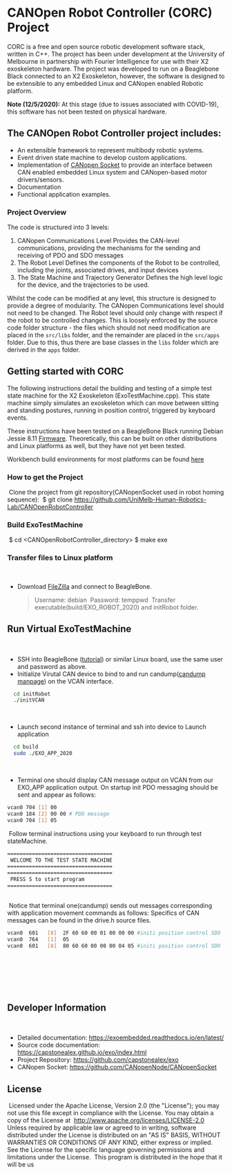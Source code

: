 # CANOpen Robot Controller (CORC) Project

CORC is a free and open source robotic development software stack, written in C++. The project has been under development at the University of Melbourne in partnership with Fourier Intelligence for use with their X2 exoskeleton hardware. The project was developed to run on a Beaglebone Black connected to an X2 Exoskeleton, however, the software is designed to be extensible to any embedded Linux and CANopen enabled Robotic platform.

**Note (12/5/2020):** At this stage (due to issues associated with COVID-19), this software has not been tested on physical hardware. 

## The CANOpen Robot Controller project includes:

- An extensible framework to represent multibody robotic systems.
- Event driven state machine to develop custom applications. 
- Implementation of [CANopen Socket](https://github.com/CANopenNode/CANopenSocket) to provide an interface between CAN enabled embedded Linux system and CANopen-based motor drivers/sensors.
- Documentation
- Functional application examples.

### Project Overview

The code is structured into 3 levels:

1. CANopen Communications Level
Provides the CAN-level communications, providing the mechanisms for the sending and receiving of PDO and SDO messages
2. The Robot Level
Defines the components of the Robot to be controlled, including the joints, associated drives, and input devices
3. The State Machine and Trajectory Generator
Defines the high level logic for the device, and the trajectories to be used. 

Whilst the code can be modified at any level, this structure is designed to provide a degree of modularity. The CANopen Communications level should not need to be changed. The Robot level should only change with respect if the robot to be controlled changes. This is loosely enforced by the source code folder structure - the files which should not need modification are placed in the `src/libs` folder, and the remainder are placed in the `src/apps` folder. Due to this, thus there are base classes in the `libs` folder which are derived in the `apps` folder. 

## Getting started with CORC

The following instructions detail the building and testing of a simple test state machine for the X2 Exoskeleton (ExoTestMachine.cpp). This state machine simply simulates an exoskeleton which can move between sitting and standing postures, running in position control, triggered by keyboard events. 

These instructions have been tested on a BeagleBone Black running Debian Jessie 8.11 [Firmware](http://beagleboard.org/latest-images). Theoretically, this can be built on other distributions and Linux platforms as well, but they have not yet been tested.

Workbench build environments for most platforms can be found [here](https://exoembedded.readthedocs.io/en/latest/workbench/)

### How to get the Project

​
Clone the project from git repository(CANopenSocket used in robot homing sequence):
​
\$ git clone https://github.com/UniMelb-Human-Robotics-Lab/CANOpenRobotController
​

### Build ExoTestMachine

​
$ cd <CANOpenRobotController_directory>
    $ make exe
​

### Transfer files to Linux platform

​

- Download [FileZilla](https://filezilla-project.org/) and connect to BeagleBone.
  ​
  > Username: debian
  > ​
  > Password: temppwd
  > ​
  > Transfer executable(build/EXO_ROBOT_2020) and initRobot folder.
  > ​

## Run Virtual ExoTestMachine

​

- SSH into BeagleBone ([tutorial](https://elinux.org/Beagleboard:Terminal_Shells)) or similar Linux board, use the same user and password as above.
- Initialize Virutal CAN device to bind to and run candump([candump manpage](https://manpages.debian.org/testing/can-utils/candump.1.en.html)) on the VCAN interface.
  ​

```bash
  cd initRobot
  ./initVCAN
```

​

- Launch second instance of terminal and ssh into device to Launch application
  ​

```bash
  cd build
  sudo ./EXO_APP_2020
```

​

- Terminal one should display CAN message output on VCAN from our EXO_APP application output. On startup init PDO messaging should be sent and appear as follows:
  ​

```bash
vcan0 704 [1] 00
vcan0 184 [2] 00 00 # PDO message
vcan0 704 [1] 05
```

​
Follow terminal instructions using your keyboard to run through test stateMachine.
​

```bash
==================================
 WELCOME TO THE TEST STATE MACHINE
==================================
==================================
 PRESS S to start program
==================================
​
```

​
Notice that terminal one(candump) sends out messages corresponding with application movement commands as follows:
Specifics of CAN messages can be found in the drive.h source files.
​

```bash
vcan0  601   [8]  2F 60 60 00 01 00 00 00 #initi position control SDO
vcan0  764   [1]  05
vcan0  601   [8]  80 60 60 00 00 00 04 05 #initi position control SDO
```

​

<!-- ## Run ExoTestMachine on X2
​
Running on the X2 Robot is very similar to the virutal CAN set up, with one adjustment and -->

​

<!-- ### TODO: Event Driven State machine
explain me -->

​

## Developer Information

​

- Detailed documentation: https://exoembedded.readthedocs.io/en/latest/
- Source code documentation: https://capstonealex.github.io/exo/index.html
- Project Repository: https://github.com/capstonealex/exo
- CANopen Socket: https://github.com/CANopenNode/CANopenSocket
  ​

## License

​
Licensed under the Apache License, Version 2.0 (the "License"); you may not use this file except in compliance with the License. You may obtain a copy of the License at
​
http://www.apache.org/licenses/LICENSE-2.0
Unless required by applicable law or agreed to in writing, software distributed under the License is distributed on an "AS IS" BASIS, WITHOUT WARRANTIES OR CONDITIONS OF ANY KIND, either express or implied. See the License for the specific language governing permissions and limitations under the License.
​
This program is distributed in the hope that it will be us

<!-- ## Maintainers -->
